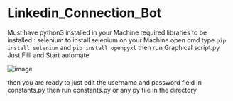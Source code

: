 # Linkedin_Connection_Bot

Must have python3 installed in your Machine
required libraries to be installed : selenium
to install selenium on your Machine open cmd type
```pip install selenium```
and 
```pip install openpyxl```
then run Graphical script.py 
Just Filll and Start automate

![image](https://user-images.githubusercontent.com/62801988/130081347-882c0303-0a33-47df-a793-af97fd185a3b.png)


then you are ready to just edit the username and password field in constants.py then run constants.py or any py file in the directory
